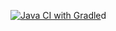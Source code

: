 [![Java CI with Gradle](https://github.com/SSS5900/patterns-delivery-order/actions/workflows/gradle.yml/badge.svg)](https://github.com/SSS5900/patterns-delivery-order/actions/workflows/gradle.yml)d
